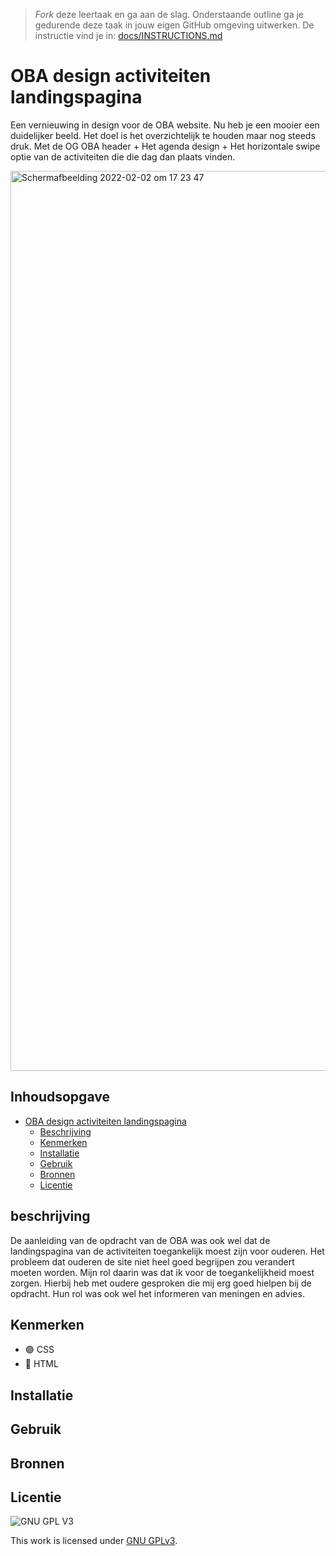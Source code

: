 > _Fork_ deze leertaak en ga aan de slag. Onderstaande outline ga je gedurende deze taak in jouw eigen GitHub omgeving uitwerken. De instructie vind je in: [docs/INSTRUCTIONS.md](docs/INSTRUCTIONS.md)

# OBA design activiteiten landingspagina
<!-- Voeg een link toe naar Github Pages 🌐--> 
<!-- Voeg een mooie poster visual toe 📸 -->

Een vernieuwing in design voor de OBA website. Nu heb je een mooier een duidelijker beeld. Het doel is het overzichtelijk te houden maar nog steeds druk. Met de OG OBA header + Het agenda design + Het horizontale swipe optie van de activiteiten die die dag dan plaats vinden.

<img width="1440" alt="Schermafbeelding 2022-02-02 om 17 23 47" src="https://user-images.githubusercontent.com/90447045/152195559-1bc1f92b-f90c-42f3-9c37-c0c078dac758.png">

## Inhoudsopgave

- [OBA design activiteiten landingspagina](#titel)
  * [Beschrijving](#beschrijving)
  * [Kenmerken](#kenmerken)
  * [Installatie](#installatie)
  * [Gebruik](#gebruik)
  * [Bronnen](#bronnen)
  * [Licentie](#licentie)

## beschrijving
De aanleiding van de opdracht van de OBA was ook wel dat de landingspagina van de activiteiten toegankelijk moest zijn voor ouderen. Het probleem dat ouderen de site niet heel goed begrijpen zou verandert moeten worden.
Mijn rol daarin was dat ik voor de toegankelijkheid moest zorgen. Hierbij heb met oudere gesproken die mij erg goed hielpen bij de opdracht. Hun rol was ook wel het informeren van meningen en advies.
## Kenmerken
* 🟣 CSS
* 🔵 HTML
## Installatie

## Gebruik

## Bronnen

## Licentie

![GNU GPL V3](https://www.gnu.org/graphics/gplv3-127x51.png)

This work is licensed under [GNU GPLv3](./LICENSE).

